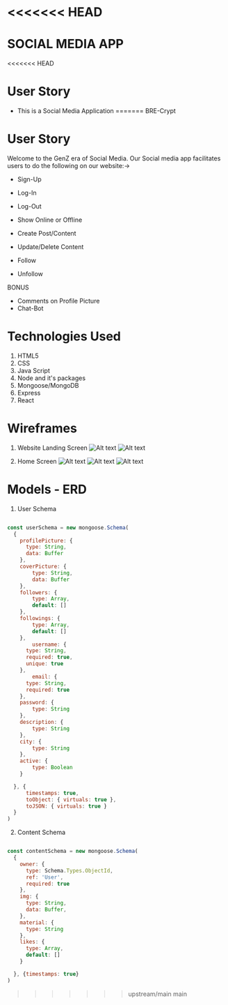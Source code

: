 <<<<<<< HEAD
=======
# SOCIAL MEDIA APP
<<<<<<< HEAD


# User Story
- This is a Social Media Application
=======
BRE-Crypt

# User Story
Welcome to the GenZ era of Social Media. 
Our Social media app facilitates users to do the following on our website:->

- Sign-Up
- Log-In
- Log-Out
- Show Online or Offline

- Create Post/Content
- Update/Delete Content
- Follow
- Unfollow

BONUS

- Comments on Profile Picture
- Chat-Bot

# Technologies Used

1. HTML5
2. CSS
3. Java Script
4. Node and it's packages
5. Mongoose/MongoDB
6. Express
7. React

# Wireframes

1) Website Landing Screen
![Alt text](img/Screen_Shot_2023-02-11_at_2.54.48_PM.png)
![Alt text](img/Screen_Shot_2023-02-11_at_3.09.14_PM.png)

2) Home Screen
![Alt text](img/BRE-Crypt.jpg)
![Alt text](img/BRE-Crypt2.jpg)
![Alt text](img/BRE-Crypt3.jpg)

# Models - ERD

1. User Schema

```.js

const userSchema = new mongoose.Schema(
  {
    profilePicture: {
      type: String,
      data: Buffer
    },
    coverPicture: {
        type: String,
        data: Buffer
    },
    followers: {
        type: Array,
        default: []
    },
    followings: {
        type: Array,
        default: []
    },
        username: { 
      type: String, 
      required: true, 
      unique: true 
    },
        email: {
      type: String, 
      required: true 
    },
    password: {
        type: String
    },
    description: {
        type: String
    },
    city: {
        type: String
    },
    active: {
        type: Boolean
    }

  }, {
      timestamps: true,
      toObject: { virtuals: true },
      toJSON: { virtuals: true }
  }
)
```


2. Content Schema

```.js

const contentSchema = new mongoose.Schema(
  {
    owner: {
      type: Schema.Types.ObjectId,
      ref: 'User',
      required: true
    }, 
    img: {
      type: String,
      data: Buffer,
    }, 
    material: {
      type: String
    },
    likes: {
      type: Array,
      default: []
    }

  }, {timestamps: true}
)

```
>>>>>>> upstream/main
>>>>>>> main
